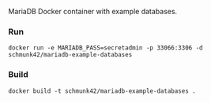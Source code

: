 MariaDB Docker container with example databases.


### Run

	docker run -e MARIADB_PASS=secretadmin -p 33066:3306 -d schmunk42/mariadb-example-databases
	

### Build

	docker build -t schmunk42/mariadb-example-databases .

